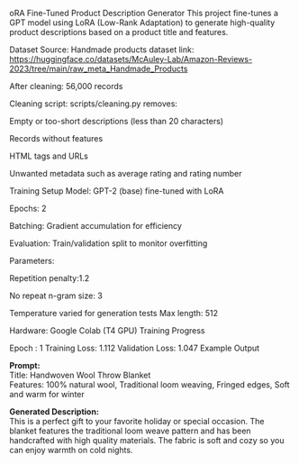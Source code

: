 oRA Fine-Tuned Product Description Generator
This project fine-tunes a GPT model using LoRA (Low-Rank Adaptation) to generate high-quality product descriptions based on a product title and features.

Dataset
Source: Handmade products dataset link: https://huggingface.co/datasets/McAuley-Lab/Amazon-Reviews-2023/tree/main/raw_meta_Handmade_Products

After cleaning: 56,000 records

Cleaning script: scripts/cleaning.py removes:

Empty or too-short descriptions (less than 20 characters)

Records without features

HTML tags and URLs

Unwanted metadata such as average rating and rating number

Training Setup
Model: GPT-2 (base) fine-tuned with LoRA

Epochs: 2

Batching: Gradient accumulation for efficiency

Evaluation: Train/validation split to monitor overfitting

Parameters:

Repetition penalty:1.2

No repeat n-gram size: 3

Temperature varied for generation tests
Max length: 512

Hardware: Google Colab (T4 GPU)
Training Progress


Epoch : 1
Training Loss: 1.112 
Validation Loss: 1.047
Example Output

**Prompt:**  
Title: Handwoven Wool Throw Blanket  
Features: 100% natural wool, Traditional loom weaving, Fringed edges, Soft and warm for winter  

**Generated Description:**  
This is a perfect gift to your favorite holiday or special occasion. The blanket features the traditional loom weave pattern and has been handcrafted with high quality materials. The fabric is soft and cozy so you can enjoy warmth on cold nights.



